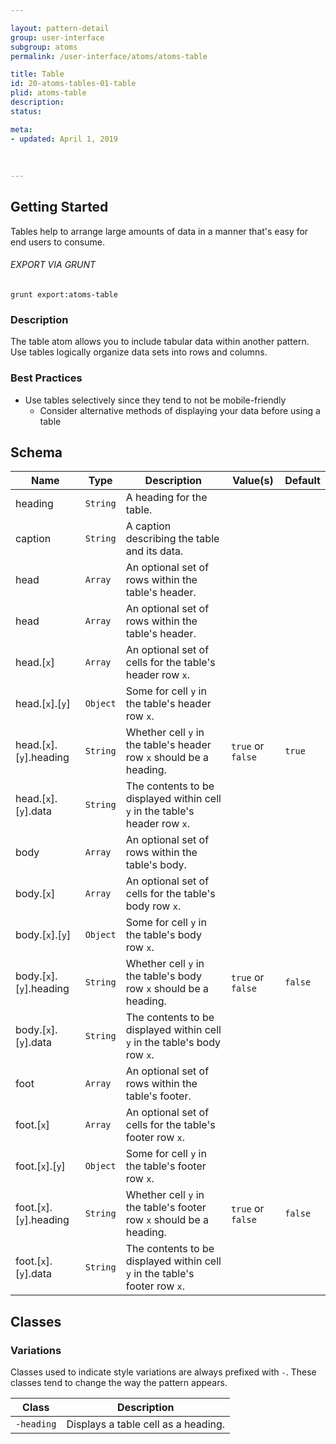```yaml
---

layout: pattern-detail
group: user-interface
subgroup: atoms
permalink: /user-interface/atoms/atoms-table

title: Table
id: 20-atoms-tables-01-table
plid: atoms-table
description: 
status: 

meta:
- updated: April 1, 2019
  
  
  
---
```



## Getting Started

Tables help to arrange large amounts of data in a manner that's easy for end users to consume.

###### EXPORT VIA GRUNT

```
grunt export:atoms-table
```


### Description

The table atom allows you to include tabular data within another pattern. Use tables logically organize data sets into rows and columns.


### Best Practices

- Use tables selectively since they tend to not be mobile-friendly
  - Consider alternative methods of displaying your data before using a table


## Schema

| Name                      | Type      | Description                                                                 | Value(s)            | Default   |
|---------------------------|-----------|-----------------------------------------------------------------------------|---------------------|-----------|
| heading                   | `String`  | A heading for the table.                                                    |                     |           |
| caption                   | `String`  | A caption describing the table and its data.                                |                     |           |
| head                      | `Array`   | An optional set of rows within the table's header.                          |                     |           |
| head                      | `Array`   | An optional set of rows within the table's header.                          |                     |           |
| head.[`x`]                | `Array`   | An optional set of cells for the table's header row `x`.                    |                     |           |
| head.[`x`].[`y`]          | `Object`  | Some for cell `y` in the table's header row `x`.                            |                     |           |
| head.[`x`].[`y`].heading  | `String`  | Whether cell `y` in the table's header row `x` should be a heading.         | `true` or `false`   | `true`    |
| head.[`x`].[`y`].data     | `String`  | The contents to be displayed within cell `y` in the table's header row `x`. |                     |           |
| body                      | `Array`   | An optional set of rows within the table's body.                            |                     |           |
| body.[`x`]                | `Array`   | An optional set of cells for the table's body row `x`.                      |                     |           |
| body.[`x`].[`y`]          | `Object`  | Some for cell `y` in the table's body row `x`.                              |                     |           |
| body.[`x`].[`y`].heading  | `String`  | Whether cell `y` in the table's body row `x` should be a heading.           | `true` or `false`   | `false`   |
| body.[`x`].[`y`].data     | `String`  | The contents to be displayed within cell `y` in the table's body row `x`.   |                     |           |
| foot                      | `Array`   | An optional set of rows within the table's footer.                          |                     |           |
| foot.[`x`]                | `Array`   | An optional set of cells for the table's footer row `x`.                    |                     |           |
| foot.[`x`].[`y`]          | `Object`  | Some for cell `y` in the table's footer row `x`.                            |                     |           |
| foot.[`x`].[`y`].heading  | `String`  | Whether cell `y` in the table's footer row `x` should be a heading.         | `true` or `false`   | `false`   |
| foot.[`x`].[`y`].data     | `String`  | The contents to be displayed within cell `y` in the table's footer row `x`. |                     |           |


## Classes

### Variations

Classes used to indicate style variations are always prefixed with `-`. These classes tend to change the way the pattern appears.

| Class       | Description                                     |
|-------------|-------------------------------------------------|
| `-heading`  | Displays a table cell as a heading.             |
